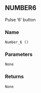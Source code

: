 ## NUMBER6

Pulse ‘6’ button


### Name

`Number_6 ()`


### Parameters

`None`


### Returns

`None`